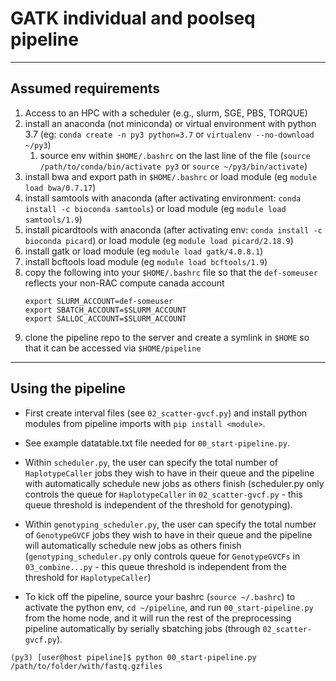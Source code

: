 







# GATK individual and poolseq pipeline
-----
## Assumed requirements
1. Access to an HPC with a scheduler (e.g., slurm, SGE, PBS, TORQUE)
1. install an anaconda (not miniconda) or virtual environment with python 3.7 (eg: `conda create -n py3 python=3.7` or `virtualenv --no-download ~/py3`)
    1. source env within `$HOME/.bashrc` on the last line of the file (`source /path/to/conda/bin/activate py3` or `source ~/py3/bin/activate`)
1. install bwa and export path in `$HOME/.bashrc` or load  module (eg `module load bwa/0.7.17`)
1. install samtools with anaconda (after activating environment: `conda install -c bioconda samtools`) or load module (eg `module load samtools/1.9`)
1. install picardtools with anaconda (after activating env: `conda install -c bioconda picard`) or load module (eg `module load picard/2.18.9`)
1. install gatk or load module (eg `module load gatk/4.0.8.1`)
1. install bcftools load module (eg `module load bcftools/1.9`)
1. copy the following into your `$HOME/.bashrc` file so that the `def-someuser` reflects your non-RAC compute canada account
    ```
    export SLURM_ACCOUNT=def-someuser  
    export SBATCH_ACCOUNT=$SLURM_ACCOUNT  
    export SALLOC_ACCOUNT=$SLURM_ACCOUNT
    ```
1. clone the pipeline repo to the server and create a symlink in `$HOME` so that it can be accessed via `$HOME/pipeline`

-----

## Using the pipeline
- First create interval files (see `02_scatter-gvcf.py`) and install python modules from pipeline imports with `pip install <module>`. 
- See example datatable.txt file needed for `00_start-pipeline.py`. 
- Within `scheduler.py`, the user can specify the total number of `HaplotypeCaller` jobs they wish to have in their queue and the pipeline with automatically schedule new jobs as others finish (scheduler.py only controls the queue for `HaplotypeCaller` in `02_scatter-gvcf.py` - this queue threshold is independent of the threshold for genotyping).
- Within `genotyping_scheduler.py`, the user can specify the total number of `GenotypeGVCF` jobs they wish to have in their queue and the pipeline will automatically schedule new jobs as others finish (`genotyping_scheduler.py` only controls queue for `GenotypeGVCFs` in `03_combine...py` - this queue threshold is independent from the threshold for `HaplotypeCaller`) 

- To kick off the pipeline, source your bashrc (`source ~/.bashrc`) to activate the python env, `cd ~/pipeline`, and run `00_start-pipeline.py` from the home node, and it will run the rest of the preprocessing pipeline automatically by serially sbatching jobs (through `02_scatter-gvcf.py`).

`(py3) [user@host pipeline]$ python 00_start-pipeline.py /path/to/folder/with/fastq.gzfiles`
